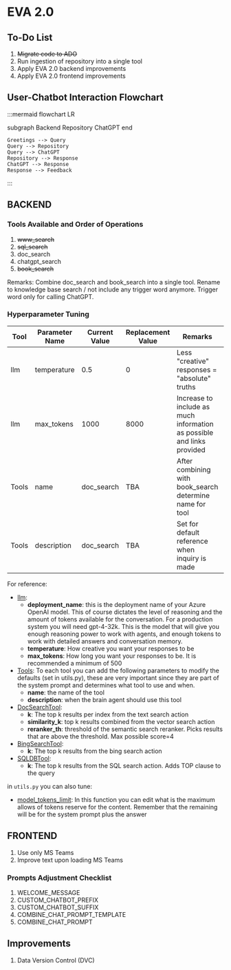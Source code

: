 # EVA 2.0

## To-Do List
1. ~~Migrate code to ADO~~
2. Run ingestion of repository into a single tool
3. Apply EVA 2.0 backend improvements
4. Apply EVA 2.0 frontend improvements



## User-Chatbot Interaction Flowchart
:::mermaid
flowchart LR

subgraph Backend
    Repository
    ChatGPT
end

    Greetings --> Query
    Query --> Repository
    Query --> ChatGPT
    Repository --> Response
    ChatGPT --> Response
    Response --> Feedback
:::

## BACKEND

### Tools Available and Order of Operations
1. ~~www_search~~
2. ~~sql_search~~
3. doc_search
4. chatgpt_search
5. ~~book_search~~

Remarks:
Combine doc_search and book_search into a single tool.
Rename to knowledge base search / not include any trigger word anymore.
Trigger word only for calling ChatGPT.


### Hyperparameter Tuning
| Tool | Parameter Name | Current Value | Replacement Value | Remarks | For Testing |
|--|--|--|--|--|--|
| llm | temperature | 0.5 | 0 | Less "creative" responses = "absolute" truths | FOR TESTING |
| llm | max_tokens | 1000 | 8000 | Increase to include as much information as possible and links provided | FOR TESTING |
| Tools | name | doc_search | TBA | After combining with book_search determine name for tool | FOR TESTING |
| Tools | description | doc_search | TBA | Set for default reference when inquiry is made | FOR TESTING |

For reference:
- <u>llm</u>:
  - **deployment_name**: this is the deployment name of your Azure OpenAI model. This of course dictates the level of reasoning and the amount of tokens available for the conversation. For a production system you will need gpt-4-32k. This is the model that will give you enough reasoning power to work with agents, and enough tokens to work with detailed answers and conversation memory.
  - **temperature**: How creative you want your responses to be
  - **max_tokens**: How long you want your responses to be. It is recommended a minimum of 500
- <u>Tools</u>: To each tool you can add the following parameters to modify the defaults (set in utils.py), these are very important since they are part of the system prompt and determines what tool to use and when.
  - **name**: the name of the tool
  - **description**: when the brain agent should use this tool
- <u>DocSearchTool</u>: 
  - **k**: The top k results per index from the text search action
  - **similarity_k**: top k results combined from the vector search action
  - **reranker_th**: threshold of the semantic search reranker. Picks results that are above the threshold. Max possible score=4
- <u>BingSearchTool</u>:
  - **k**: The top k results from the bing search action
- <u>SQLDBTool</u>:
  - **k**: The top k results from the SQL search action. Adds TOP clause to the query
  
in `utils.py` you can also tune:
- <u>model_tokens_limit</u>: In this function you can edit what is the maximum allows of tokens reserve for the content. Remember that the remaining will be for the system prompt plus the answer

## FRONTEND

1. Use only MS Teams
2. Improve text upon loading MS Teams

### Prompts Adjustment Checklist

1. WELCOME_MESSAGE
2. CUSTOM_CHATBOT_PREFIX
3. CUSTOM_CHATBOT_SUFFIX
4. COMBINE_CHAT_PROMPT_TEMPLATE
5. COMBINE_CHAT_PROMPT

## Improvements
1. Data Version Control (DVC)
